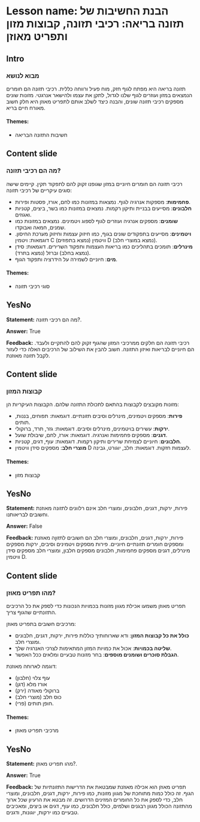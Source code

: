 # Lesson name: הבנת החשיבות של תזונה בריאה: רכיבי תזונה, קבוצות מזון ותפריט מאוזן

## Intro

### מבוא לנושא

תזונה בריאה היא מפתח לגוף חזק, מוח פעיל ורווחה כללית. רכיבי תזונה הם חומרים הנמצאים במזון ועוזרים לגוף שלנו לגדול, לתקן את עצמו ולהישאר אנרגטי. מזונות שונים מספקים רכיבי תזונה שונים, והבנה כיצד לשלב אותם לתפריט מאוזן היא חלק חשוב מאורח חיים בריא.

#### **Themes:**
- חשיבות התזונה הבריאה

## Content slide

### מה הם רכיבי תזונה?

רכיבי תזונה הם חומרים חיוניים במזון שגופנו זקוק להם לתפקוד תקין. קיימים שישה סוגים עיקריים של רכיבי תזונה:

- **פחמימות**: מספקות אנרגיה לגוף. נמצאות במזונות כמו לחם, אורז, פסטות ופירות.
- **חלבונים**: מסייעים בבניית ותיקון רקמות. נמצאים במזונות כמו בשר, ביצים, קטניות ואגוזים.
- **שומנים**: מספקים אנרגיה ועוזרים לגוף לספוג ויטמינים. נמצאים במזונות כמו שמנים, חמאה ואבוקדו.
- **ויטמינים**: מסייעים בתפקודים שונים בגוף, כמו חיזוק עצמות וחיזוק מערכת החיסון. דוגמאות: ויטמין C (נמצא בתפוזים) וויטמין D (נמצא במוצרי חלב).
- **מינרלים**: תומכים בתהליכים כמו בריאות העצמות ותפקוד השרירים. דוגמאות: סידן (נמצא בחלב) וברזל (נמצא בתרד).
- **מים**: חיוניים לשמירה על הידרציה ותפקוד הגוף.

#### **Themes:**
- סוגי רכיבי תזונה

## YesNo

**Statement:** מה הם רכיבי תזונה?.

**Answer:** True

**Feedback:**
רכיבי תזונה הם חלקים ממרכיבי המזון שהגוף זקוק להם להתקיים ולעבד. הם חיוניים לבריאות ואיזון התזונה. חשוב להבין את השילוב של הרכיבים האלה כדי לעזור לקבל תזונה מאוזנת.


## Content slide

### קבוצות המזון

מזונות מקובצים לקבוצות בהתאם לתכולת התזונה שלהם. הקבוצות העיקריות הן:

- **פירות**: מספקים ויטמינים, מינרלים וסיבים תזונתיים. דוגמאות: תפוחים, בננות, תותים.
- **ירקות**: עשירים בויטמינים, מינרלים וסיבים. דוגמאות: גזר, תרד, ברוקולי.
- **דגנים**: מספקים פחמימות ואנרגיה. דוגמאות: אורז, לחם, שיבולת שועל.
- **חלבונים**: חיוניים לצמיחת שרירים ותיקון רקמות. דוגמאות: עוף, דגים, קטניות.
- **מוצרי חלב**: מספקים סידן וויטמין D לעצמות חזקות. דוגמאות: חלב, יוגורט, גבינה.

#### **Themes:**
- קבוצות מזון

## YesNo

**Statement:** פירות, ירקות, דגנים, חלבונים, ומוצרי חלב אינם רלוונים לתזונה מאוזנת וחשובים לבריאותנו.

**Answer:** False

**Feedback:**
פירות, ירקות, דגנים, חלבונים, ומוצרי חלב הם חשובים לתזוןה מאוזנת ומספקים חומרים תזונתיים חיוניים. פירות מספקים ויטמינים וסיבים, ירקות מספקים מינרלים, דגנים מספקים פחמימות, חלבונים מספקים חלבון, ומוצרי חלב מספקים סידן וויטמין D.


## Content slide

### מהו תפריט מאוזן?

תפריט מאוזן משמעו אכילת מגוון מזונות בכמויות הנכונות כדי לספק את כל הרכיבים התזונתיים שהגוף צריך.

מרכיבים חשובים בתפריט מאוזן:
- **כולל את כל קבוצות המזון**: ודא שארוחותיך כוללות פירות, ירקות, דגנים, חלבונים ומוצרי חלב.
- **שליטה בכמויות**: אכול את כמויות המזון המתאימות לצרכי האנרגיה שלך.
- **הגבלת סוכרים ושומנים מוספים**: בחר מזונות טבעיים ומלאים ככל האפשר.

דוגמה לארוחה מאוזנת:
- עוף צלוי (חלבון)
- אורז מלא (דגן)
- ברוקולי מאודה (ירק)
- כוס חלב (מוצרי חלב)
- חופן תותים (פרי).

#### **Themes:**
- מרכיבי תפריט מאוזן

## YesNo

**Statement:** מהו תפריט מאוזן?.

**Answer:** True

**Feedback:**
תפריט מאוזן הוא אכילה מאוזנת שמבטאת את הדרישות התזונתיות של הגוף. זה כולל כמות מתוחכת של מגוון מזונות, כמו פירות, ירקות, דגנים, חלבונים, ומוצרי חלב, כדי לספק את כל החומרים המזינים הדרושים. זה מבטא את הרעיון שכל ארוך מהתזונה הכולל מגוון רבגנים ושלמים, כולל חלבונים, כמו עוף, דגים או ביצים, ומאכיבים טבעיים כמו ירקות, יוגונות, ודגנים.

